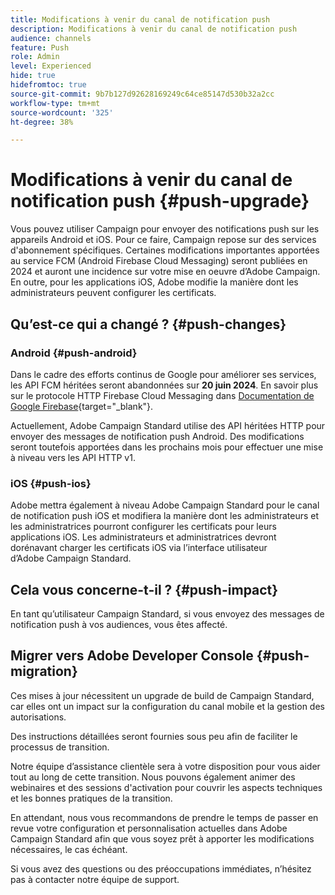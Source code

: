 ```yaml
---
title: Modifications à venir du canal de notification push
description: Modifications à venir du canal de notification push
audience: channels
feature: Push
role: Admin
level: Experienced
hide: true
hidefromtoc: true
source-git-commit: 9b7b127d92628169249c64ce85147d530b32a2cc
workflow-type: tm+mt
source-wordcount: '325'
ht-degree: 38%

---
```


# Modifications à venir du canal de notification push {#push-upgrade}

Vous pouvez utiliser Campaign pour envoyer des notifications push sur les appareils Android et iOS. Pour ce faire, Campaign repose sur des services d&#39;abonnement spécifiques. Certaines modifications importantes apportées au service FCM (Android Firebase Cloud Messaging) seront publiées en 2024 et auront une incidence sur votre mise en oeuvre d’Adobe Campaign. En outre, pour les applications iOS, Adobe modifie la manière dont les administrateurs peuvent configurer les certificats.

## Qu’est-ce qui a changé ? {#push-changes}

### Android {#push-android}

Dans le cadre des efforts continus de Google pour améliorer ses services, les API FCM héritées seront abandonnées sur **20 juin 2024**. En savoir plus sur le protocole HTTP Firebase Cloud Messaging dans [Documentation de Google Firebase](https://firebase.google.com/docs/cloud-messaging/http-server-ref){target="_blank"}.

Actuellement, Adobe Campaign Standard utilise des API héritées HTTP pour envoyer des messages de notification push Android. Des modifications seront toutefois apportées dans les prochains mois pour effectuer une mise à niveau vers les API HTTP v1.

### iOS {#push-ios}

Adobe mettra également à niveau Adobe Campaign Standard pour le canal de notification push iOS et modifiera la manière dont les administrateurs et les administratrices pourront configurer les certificats pour leurs applications iOS. Les administrateurs et administratrices devront dorénavant charger les certificats iOS via l’interface utilisateur d’Adobe Campaign Standard.

## Cela vous concerne-t-il ? {#push-impact}

En tant qu’utilisateur Campaign Standard, si vous envoyez des messages de notification push à vos audiences, vous êtes affecté.

## Migrer vers Adobe Developer Console {#push-migration}

Ces mises à jour nécessitent un upgrade de build de Campaign Standard, car elles ont un impact sur la configuration du canal mobile et la gestion des autorisations.

Des instructions détaillées seront fournies sous peu afin de faciliter le processus de transition.

Notre équipe d’assistance clientèle sera à votre disposition pour vous aider tout au long de cette transition. Nous pouvons également animer des webinaires et des sessions d&#39;activation pour couvrir les aspects techniques et les bonnes pratiques de la transition.

En attendant, nous vous recommandons de prendre le temps de passer en revue votre configuration et personnalisation actuelles dans Adobe Campaign Standard afin que vous soyez prêt à apporter les modifications nécessaires, le cas échéant.

Si vous avez des questions ou des préoccupations immédiates, n’hésitez pas à contacter notre équipe de support.

